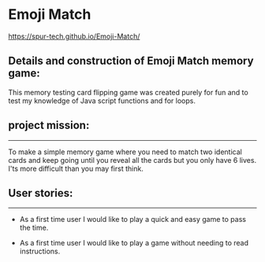 # Emoji Match
https://spur-tech.github.io/Emoji-Match/

## Details and construction of Emoji Match memory game:

This memory testing card flipping game was created purely for fun and to test my knowledge of Java script functions and for loops.

## project mission:
---

To make a simple memory game where you need to match two identical cards and keep going until you reveal all the cards but you only have 6 lives. I'ts more difficult than you may first think.

## User stories:
----

- As a first time user I would like to play a quick and easy game to pass the time.

- As a first time user I would like to play a game without needing to read instructions.

